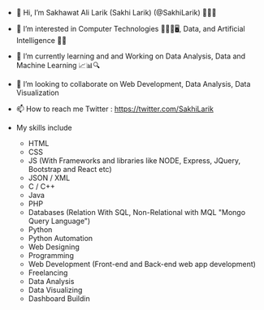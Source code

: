 - 👋 Hi, I’m Sakhawat Ali Larik (Sakhi Larik) (@SakhiLarik) 👨🏻‍💻
- 👀 I’m interested in Computer Technologies 🧑🏻‍💻🖥️, Data, and Artificial Intelligence 🤖🧠
- 🌱 I’m currently learning and and Working on Data Analysis, Data and Machine Learning 📈📊🔍
- 💞️ I’m looking to collaborate on Web Development, Data Analysis, Data Visualization
- 📫 How to reach me
  Twitter : https://twitter.com/SakhiLarik

- My skills include
  - HTML
  - CSS
  - JS (With Frameworks and libraries like NODE, Express, JQuery, Bootstrap and React etc)
  - JSON / XML
  - C / C++
  - Java
  - PHP
  - Databases (Relation With SQL, Non-Relational with MQL "Mongo Query Language")
  - Python
  - Python Automation
  - Web Designing
  - Programming
  - Web Development (Front-end and Back-end web app development)
  - Freelancing
  - Data Analysis
  - Data Visualizing
  - Dashboard Buildin

<!---
SakhiLarik/SakhiLarik is a ✨ special ✨ repository because its `README.md` (this file) appears on your GitHub profile.
You can click the Preview link to take a look at your changes.
--->
